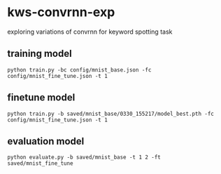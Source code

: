 # kws-convrnn-exp
exploring variations of convrnn for keyword spotting task

## training model

```
python train.py -bc config/mnist_base.json -fc config/mnist_fine_tune.json -t 1
```

## finetune model

```
python train.py -b saved/mnist_base/0330_155217/model_best.pth -fc config/mnist_fine_tune.json -t 1
```

## evaluation model

```
python evaluate.py -b saved/mnist_base -t 1 2 -ft saved/mnist_fine_tune
```
